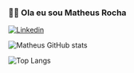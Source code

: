 ### 👋🏻 Ola eu sou Matheus Rocha 

[![Linkedin](https://img.shields.io/badge/LinkedIn-0077B5?style=for-the-badge&logo=linkedin&logoColor=white)](https://www.linkedin.com/in/matheus-marques-reis-rocha-ab3601356)

![Matheus GitHub stats](https://github-readme-stats.vercel.app/api?username=MatheusMRRocha&show_icons=true&theme=dark)

![Top Langs](https://github-readme-stats.vercel.app/api/top-langs/?username=MatheusMRRocha&hide_progress=true&theme=dark)
